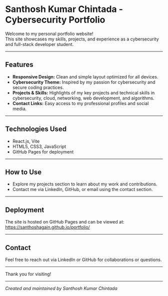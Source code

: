 # Santhosh Kumar Chintada - Cybersecurity Portfolio

Welcome to my personal portfolio website!  
This site showcases my skills, projects, and experience as a cybersecurity and full-stack developer student.

---

## Features

- **Responsive Design:** Clean and simple layout optimized for all devices.  
- **Cybersecurity Theme:** Inspired by my passion for cybersecurity and secure coding practices.  
- **Projects & Skills:** Highlights of my key projects and technical skills in cybersecurity, cloud, networking, web development, and algorithms.  
- **Contact Links:** Easy access to my professional profiles and social media.

---

## Technologies Used

- React.js, Vite  
- HTML5, CSS3, JavaScript  
- GitHub Pages for deployment  

---

## How to Use

- Explore my projects section to learn about my work and contributions.  
- Contact me via LinkedIn, GitHub, or email using the contact section.

---

## Deployment

The site is hosted on GitHub Pages and can be viewed at:  
https://santhoshagain.github.io/portfolio/

---

## Contact

Feel free to reach out via LinkedIn or GitHub for collaborations or questions.

---

Thank you for visiting!

---

*Created and maintained by Santhosh Kumar Chintada*  
